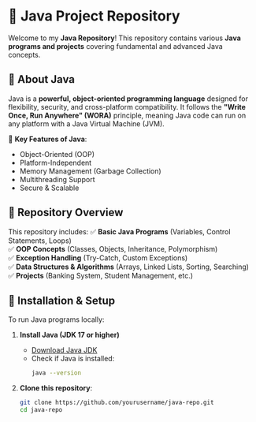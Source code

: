 # 🚀 Java Project Repository

Welcome to my **Java Repository**! This repository contains various **Java programs and projects** covering fundamental and advanced Java concepts.

## 📌 About Java
Java is a **powerful, object-oriented programming language** designed for flexibility, security, and cross-platform compatibility. It follows the **"Write Once, Run Anywhere" (WORA)** principle, meaning Java code can run on any platform with a Java Virtual Machine (JVM).

🔹 **Key Features of Java**:
- Object-Oriented (OOP)
- Platform-Independent
- Memory Management (Garbage Collection)
- Multithreading Support
- Secure & Scalable

## 📂 Repository Overview
This repository includes:
✅ **Basic Java Programs** (Variables, Control Statements, Loops)  
✅ **OOP Concepts** (Classes, Objects, Inheritance, Polymorphism)  
✅ **Exception Handling** (Try-Catch, Custom Exceptions)  
✅ **Data Structures & Algorithms** (Arrays, Linked Lists, Sorting, Searching)  
✅ **Projects** (Banking System, Student Management, etc.)  

## 🔧 Installation & Setup
To run Java programs locally:
1. **Install Java (JDK 17 or higher)**  
   - [Download Java JDK](https://www.oracle.com/java/technologies/javase-jdk17-downloads.html)
   - Check if Java is installed:
     ```sh
     java --version
     ```

2. **Clone this repository**:
   ```sh
   git clone https://github.com/yourusername/java-repo.git
   cd java-repo
